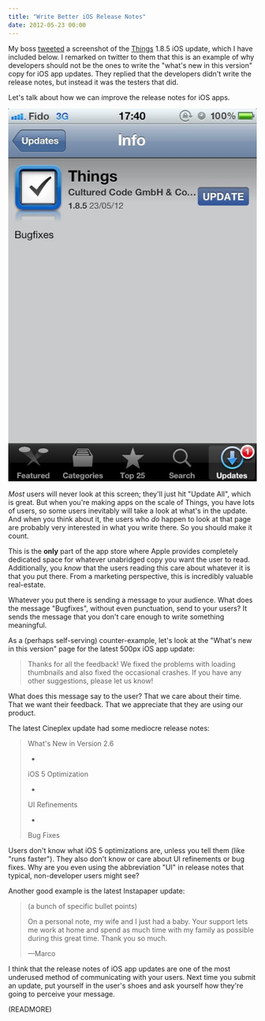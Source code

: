 ```yaml
---
title: "Write Better iOS Release Notes"
date: 2012-05-23 00:00
---
```


My boss [tweeted](https://twitter.com/oleggutsol/status/205413845114691584) a screenshot of the [Things](http://culturedcode.com/things/) 1.8.5 iOS update, which I have included below. I remarked on twitter to them that this is an example of why developers should not be the ones to write the "what's new in this version" copy for iOS app updates. They replied that the developers didn't write the release notes, but instead it was the testers that did.

Let's talk about how we can improve the release notes for iOS apps.



 ![](/img/import/blog/2012/05/write-better-ios-release-notes/3166C2DA16E943E78DF92507D5FB1012.jpg)

_Most_ users will never look at this screen; they'll just hit "Update All", which is great. But when you're making apps on the scale of Things, you have lots of users, so some users inevitably will take a look at what's in the update. And when you think about it, the users who _do_ happen to look at that page are probably very interested in what you write there. So you should make it count.

This is the **only** part of the app store where Apple provides completely dedicated space for whatever unabridged copy you want the user to read. Additionally, you _know_ that the users reading this care about whatever it is that you put there. From a marketing perspective, this is incredibly valuable real-estate.

Whatever you put there is sending a message to your audience. What does the message "Bugfixes", without even punctuation, send to your users? It sends the message that you don't care enough to write something meaningful.

As a (perhaps self-serving) counter-example, let's look at the "What's new in this version" page for the latest 500px iOS app update:

> Thanks for all the feedback! We fixed the problems with loading thumbnails and also fixed the occasional crashes. If you have any other suggestions, please let us know!

What does this message say to the user? That we care about their time. That we want their feedback. That we appreciate that they are using our product.

The latest Cineplex update had some mediocre release notes:

> What's New in Version 2.6
> 
> - 
> 
> iOS 5 Optimization
> 
> - 
> 
> UI Refinements
> 
> - 
> 
> Bug Fixes

Users don't know what iOS 5 optimizations are, unless you tell them (like "runs faster"). They also don't know or care about UI refinements or bug fixes. Why are you even using the abbreviation "UI" in release notes that typical, non-developer users might see?

Another good example is the latest Instapaper update:

> (a bunch of specific bullet points)
> 
> On a personal note, my wife and I just had a baby. Your support lets me work at home and spend as much time with my family as possible during this great time. Thank you so much.
> 
> —Marco

I think that the release notes of iOS app updates are one of the most underused method of communicating with your users. Next time you submit an update, put yourself in the user's shoes and ask yourself how they're going to perceive your message.

(READMORE)
